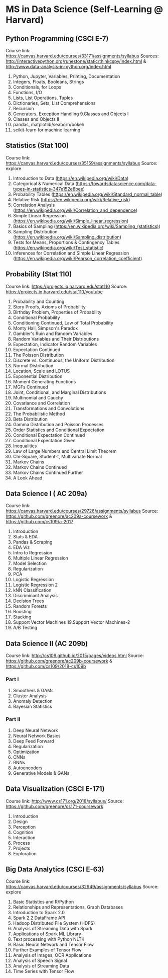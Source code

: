 # MS in Data Science (Self-Learning @ Harvard)

## Python Programming (CSCI E-7)
Course link: https://canvas.harvard.edu/courses/33171/assignments/syllabus
Sources: http://interactivepython.org/runestone/static/thinkcspy/index.html & http://www.data-analysis-in-python.org/index.html

1. Python, Jupyter, Variables, Printing, Documentation
2. Integers, Floats, Booleans, Strings
3. Conditionals, for Loops
4. Functions, I/O
5. Lists, List Operations, Tuples
6. Dictionaries, Sets, List Comprehensions
7. Recursion
8. Generators, Exception Handling
9.Classes and Objects I
10. Classes and Objects II
11. pandas, matplotlib/seaborn/bokeh
12. scikit-learn for machine learning

## Statistics (Stat 100)
Course link: https://canvas.harvard.edu/courses/35159/assignments/syllabus
Source: explore

1. Introduction to Data (https://en.wikipedia.org/wiki/Data)
2. Categorical & Numerical Data (https://towardsdatascience.com/data-types-in-statistics-347e152e8bee)
3. Probability Tables (https://en.wikipedia.org/wiki/Standard_normal_table)
4. Relative Risk (https://en.wikipedia.org/wiki/Relative_risk)
5. Correlation Analysis (https://en.wikipedia.org/wiki/Correlation_and_dependence)
6. Simple Linear Regression (https://en.wikipedia.org/wiki/Simple_linear_regression)
7. Basics of Sampling (https://en.wikipedia.org/wiki/Sampling_(statistics))
8. Sampling Distribution (https://en.wikipedia.org/wiki/Sampling_distribution)
9. Tests for Means, Proportions & Contingency Tables (https://en.wikipedia.org/wiki/Test_statistic)
10. Inferences for Correlation and Simple Linear Regression (https://en.wikipedia.org/wiki/Pearson_correlation_coefficient)

## Probability (Stat 110)
Course link: https://projects.iq.harvard.edu/stat110
Source: https://projects.iq.harvard.edu/stat110/youtube

1. Probability and Counting
2. Story Proofs, Axioms of Probability
3. Birthday Problem, Properties of Probability
4. Conditional Probability
5. Conditioning Continued, Law of Total Probability
6. Monty Hall, Simpson's Paradox
7. Gambler's Ruin and Random Variables
8. Random Variables and Their Distributions
9. Expectation, Indicator Random Variables
10. Expectation Continued
11. The Poisson Distribution
12. Discrete vs. Continuous, the Uniform Distribution
13. Normal Distribution
14. Location, Scale and LOTUS
15. Exponential Distribution
16. Moment Generating Functions
17. MGFs Continued
18. Joint, Conditional, and Marginal Distributions
19. Multinomial and Cauchy
20. Covariance and Correlation
21. Transformations and Convolutions
22. The Probabilistic Method
23. Beta Distribution
24. Gamma Distribution and Poisson Processes
25. Order Statistics and Conditional Expectation
26. Conditional Expectation Continued
27. Conditional Expectation Given
28. Inequalities
29. Law of Large Numbers and Central Limit Theorem
30. Chi-Square, Student-t, Multivariate Normal
31. Markov Chains
32. Markov Chains Continued
33. Markov Chains Continued Further
34. A Look Ahead

## Data Science I ( AC 209a)
Course link: https://canvas.harvard.edu/courses/29726/assignments/syllabus
Source: https://github.com/greenore/ac209a-coursework & https://github.com/cs109/a-2017

1. Introduction
2. Stats & EDA
3. Pandas & Scraping
4. EDA Viz
5. Intro to Regression
6. Multiple Linear Regression
7. Model Selection
8. Regularization
9. PCA
10. Logistic Regression
11. Logistic Regression 2
12. kNN Classification
13. Discriminant Analysis
14. Decision Trees
15. Random Forests
16. Boosting
17. Stacking
18. Support Vector Machines
19.Support Vector Machines-2
20. A/B Testing 

## Data Science II (AC 209b)
Course link: http://cs109.github.io/2015/pages/videos.html
Source: https://github.com/greenore/ac209b-coursework & https://github.com/cs109/2018-cs109b

### Part I
1. Smoothers & GAMs
2. Cluster Analysis
3. Anomaly Detection
4. Bayesian Statistics

### Part II
1. Deep Neural Network
2. Neural Network Basics
3. Deep Feed Forward
4. Regularization
5. Optimization
6. CNNs
7. RNNs
8. Autoencoders
9. Generative Models & GANs

## Data Visualization (CSCI E-171)
Course link: http://www.cs171.org/2018/syllabus/
Source: https://github.com/greenore/cs171-coursework

1. Introduction
2. Design
3. Perception
4. Cognition
5. Interaction
6. Process
7. Projects
8. Exploration

## Big Data Analytics (CSCI E-63)
Course link: https://canvas.harvard.edu/courses/32949/assignments/syllabus
Source: explore

1. Basic Statistics and R/Python
2. Relationships and Representations, Graph Databases
3. Introduction to Spark 2.0
4. Spark 2.2 DataFrame API
5. Hadoop Distributed File System (HDFS)
6. Analysis of Streaming Data with Spark
7. Applications of Spark ML Library
8. Text processing with Python NLTK
9. Basic Neural Network and Tensor Flow
10. Further Examples of Tensor Flow
11. Analysis of Images, OCR Applications
12. Analysis of Speech Signal
13. Analysis of Streaming Data
14. Time Series with Tensor Flow 
